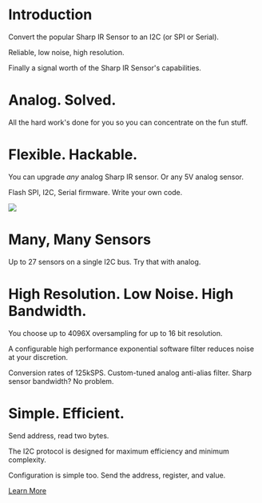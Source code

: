# Introduction #
Convert the popular Sharp IR Sensor to an I2C (or SPI or Serial).

Reliable, low noise, high resolution.

Finally a signal worth of the Sharp IR Sensor's capabilities.

# Analog. Solved. #
All the hard work's done for you so you can concentrate on the fun stuff.

# Flexible. Hackable. #
You can upgrade _any_ analog Sharp IR sensor. Or any 5V analog sensor.

Flash SPI, I2C, Serial firmware. Write your own code.

<img src='http://4.bp.blogspot.com/-o_4M-qeE3F0/UfK_0qlv4sI/AAAAAAAAJD4/DEvgP0YG7CE/s400/IMG_9718.JPG' />

# Many, Many Sensors #
Up to 27 sensors on a single I2C bus. Try that with analog.

# High Resolution. Low Noise. High Bandwidth. #
You choose up to 4096X oversampling for up to 16 bit resolution.

A configurable high performance exponential software filter reduces noise at your discretion.

Conversion rates of 125kSPS. Custom-tuned analog anti-alias filter. Sharp sensor bandwidth? No problem.

# Simple. Efficient. #
Send address, read two bytes.

The I2C protocol is designed for maximum efficiency and minimum complexity.

Configuration is simple too. Send the address, register, and value.

[Learn More](https://code.google.com/p/bot-thoughts-sharpi2c/wiki/Home?tm=6)